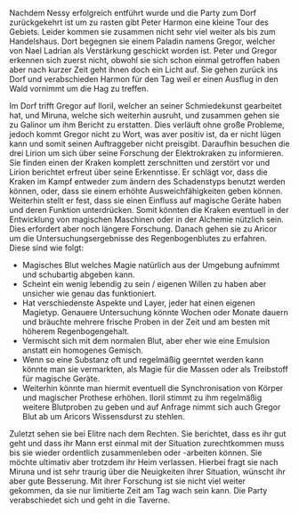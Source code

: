 Nachdem Nessy erfolgreich entführt wurde und die Party zum Dorf zurückgekehrt ist um zu rasten gibt Peter Harmon eine kleine Tour des Gebiets. Leider kommen sie zusammen nicht sehr viel weiter als bis zum Handelshaus. Dort begegnen sie einem Paladin namens Gregor, welcher von Nael Ladrian als Verstärkung geschickt worden ist. Peter und Gregor erkennen sich zuerst nicht, obwohl sie sich schon einmal getroffen haben aber nach kurzer Zeit geht ihnen doch ein Licht auf.
Sie gehen zurück ins Dorf und verabschieden Harmon für den Tag weil er einen Ausflug in den Wald vornimmt um die Hag zu treffen.

Im Dorf trifft Gregor auf Iloril, welcher an seiner Schmiedekunst gearbeitet hat, und Miruna, welche sich weiterhin ausruht, und zusammen gehen sie zu Galinor um ihm Bericht zu erstatten. Dies verläuft ohne große Probleme, jedoch kommt Gregor nicht zu Wort, was aver positiv ist, da er nicht lügen kann und somit seinen Auftraggeber nicht preisgibt.
Daraufhin besuchen die drei Lirion um sich über seine Forschung der Elektrokraken zu informieren. Sie finden einen der Kraken komplett zerschnitten und zerstört vor und Lirion berichtet erfreut über seine Erkenntisse. Er schlägt vor, dass die Kraken im Kampf entweder zum ändern des Schadenstyps benutzt werden können, oder, dass sie einem erhöhte Ausweichfähigkeiten geben können. Weiterhin stellt er fest, dass sie einen Einfluss auf magische Geräte haben und deren Funktion unterdrücken. Somit könnten die Kraken eventuell in der Entwicklung von magischen Maschinen oder in der Alchemie nützlich sein. Dies erfordert aber noch längere Forschung.
Danach gehen sie zu Aricor um die Untersuchungsergebnisse des Regenbogenblutes zu erfahren. Diese sind wie folgt:
- Magisches Blut welches Magie natürlich aus der Umgebung aufnimmt und schubartig abgeben kann.
- Scheint ein wenig lebendig zu sein / eigenen Willen zu haben aber unsicher wie genau das funktioniert.
- Hat verschiedenste Aspekte und Layer, jeder hat einen eigenen Magietyp. Genauere Untersuchung könnte Wochen oder Monate dauern und bräuchte mehrere frische Proben in der Zeit und am besten mit höherem Regenbogengehalt.
- Vermischt sich mit dem normalen Blut, aber eher wie eine Emulsion anstatt ein homogenes Gemisch.
- Wenn so eine Substanz oft und regelmäßig geerntet werden kann könnte man sie vermarkten, als Magie für die Massen oder als Treibstoff für magische Geräte.
- Weiterhin könnte man hiermit eventuell die Synchronisation von Körper und magischer Prothese erhöhen.
Iloril stimmt zu ihm regelmäßig weitere Blutproben zu geben und auf Anfrage nimmt sich auch Gregor Blut ab um Aricors Wissensdurst zu stehlen.

Zuletzt sehen sie bei Elitre nach dem Rechten. Sie berichtet, dass es ihr gut geht und dass ihr Mann erst einmal mit der Situation zurechtkommen muss bis sie wieder ordentlich zusammenleben oder -arbeiten können. Sie möchte ultimativ aber trotzdem ihr Heim verlassen. Hierbei fragt sie nach Miruna und ist sehr traurig über die Neuigkeiten ihrer Situation, wünscht ihr aber gute Besserung. Mit ihrer Forschung ist sie nicht viel weiter gekommen, da sie nur limitierte Zeit am Tag wach sein kann.
Die Party verabschiedet sich und geht in die Taverne.